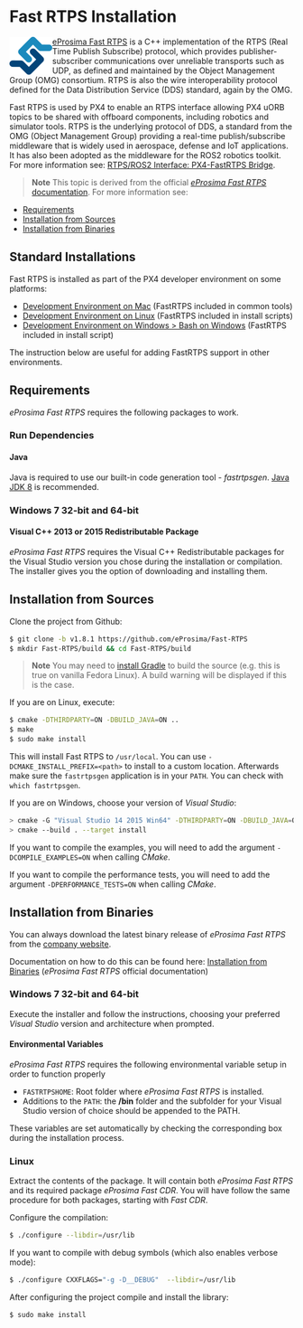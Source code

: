 # Fast RTPS Installation

<img src="../../assets/fastrtps/eprosima_logo.png" style="float:left;"/> [eProsima Fast RTPS](http://eprosima-fast-rtps.readthedocs.io/en/latest/) is a C++ implementation of the RTPS (Real Time Publish Subscribe) protocol, which provides publisher-subscriber communications over unreliable transports such as UDP, as defined and maintained by the Object Management Group (OMG) consortium. RTPS is also the wire interoperability protocol defined for the Data Distribution Service (DDS) standard, again by the OMG.

Fast RTPS is used by PX4 to enable an RTPS interface allowing PX4 uORB topics to be shared with offboard components, including robotics and simulator tools. RTPS is the underlying protocol of DDS, a standard from the OMG (Object Management Group) providing a real-time publish/subscribe middleware that is widely used in aerospace, defense and IoT applications. It has also been adopted as the middleware for the ROS2 robotics toolkit. For more information see: [RTPS/ROS2 Interface: PX4-FastRTPS Bridge](../middleware/micrortps.md).

<span></span>
> **Note** This topic is derived from the official [*eProsima Fast RTPS* documentation](http://eprosima-fast-rtps.readthedocs.io/en/latest/). For more information see:
  - [Requirements](http://eprosima-fast-rtps.readthedocs.io/en/latest/requirements.html#requirements)
  - [Installation from Sources](http://eprosima-fast-rtps.readthedocs.io/en/latest/sources.html#installation-from-sources)
  - [Installation from Binaries](http://eprosima-fast-rtps.readthedocs.io/en/latest/binaries.html#installation-from-binaries)

## Standard Installations

Fast RTPS is installed as part of the PX4 developer environment on some platforms:

* [Development Environment on Mac](../setup/dev_env_mac.md) (FastRTPS included in common tools)
* [Development Environment on Linux](../setup/dev_env_linux.md) (FastRTPS included in install scripts)
* [Development Environment on Windows > Bash on Windows](../setup/dev_env_windows_bash_on_win.md) (FastRTPS included in install script)

The instruction below are useful for adding FastRTPS support in other environments.


## Requirements

*eProsima Fast RTPS* requires the following packages to work.


### Run Dependencies

#### Java

Java is required to use our built-in code generation tool - *fastrtpsgen*. [Java JDK 8](http://www.oracle.com/technetwork/java/javase/downloads/jdk8-downloads-2133151.html) is recommended.


### Windows 7 32-bit and 64-bit

#### Visual C++ 2013 or 2015 Redistributable Package

*eProsima Fast RTPS* requires the Visual C++ Redistributable packages for the Visual Studio version you chose during the installation or compilation. The installer gives you the option of downloading and installing them.



## Installation from Sources

Clone the project from Github:

```sh
$ git clone -b v1.8.1 https://github.com/eProsima/Fast-RTPS
$ mkdir Fast-RTPS/build && cd Fast-RTPS/build
```

> **Note** You may need to [install Gradle](https://gradle.org/install/) to build the source (e.g. this is true on vanilla Fedora Linux). A build warning will be displayed if this is the case.

If you are on Linux, execute:

```sh
$ cmake -DTHIRDPARTY=ON -DBUILD_JAVA=ON ..
$ make
$ sudo make install
```
This will install Fast RTPS to `/usr/local`. You can use
`-DCMAKE_INSTALL_PREFIX=<path>` to install to a custom location. Afterwards make
sure the `fastrtpsgen` application is in your `PATH`. You can check with `which
fastrtpsgen`.

If you are on Windows, choose your version of *Visual Studio*:

```sh
> cmake -G "Visual Studio 14 2015 Win64" -DTHIRDPARTY=ON -DBUILD_JAVA=ON ..
> cmake --build . --target install
```
If you want to compile the examples, you will need to add the argument `-DCOMPILE_EXAMPLES=ON` when calling *CMake*.

If you want to compile the performance tests, you will need to add the argument `-DPERFORMANCE_TESTS=ON` when calling *CMake*.




## Installation from Binaries

You can always download the latest binary release of *eProsima Fast RTPS* from the [company website](http://www.eprosima.com/).

Documentation on how to do this can be found here: [Installation from Binaries](http://eprosima-fast-rtps.readthedocs.io/en/latest/binaries.html#installation-from-binaries) (*eProsima Fast RTPS* official documentation)


### Windows 7 32-bit and 64-bit

Execute the installer and follow the instructions, choosing your preferred *Visual Studio* version and architecture when prompted.

#### Environmental Variables

*eProsima Fast RTPS* requires the following environmental variable setup in order to function properly

* `FASTRTPSHOME`: Root folder where *eProsima Fast RTPS* is installed.
* Additions to the `PATH`: the **/bin** folder and the subfolder for your Visual Studio version of choice should be appended to the PATH.

These variables are set automatically by checking the corresponding box during the installation process.


### Linux

Extract the contents of the package. It will contain both *eProsima Fast RTPS* and its required package *eProsima Fast CDR*. You will have follow the same procedure for both packages, starting with *Fast CDR*.

Configure the compilation:

```sh
$ ./configure --libdir=/usr/lib
```

If you want to compile with debug symbols (which also enables verbose mode):

```sh
$ ./configure CXXFLAGS="-g -D__DEBUG"  --libdir=/usr/lib
```

After configuring the project compile and install the library:

```sh
$ sudo make install
```
